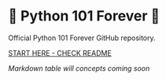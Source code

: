 # 🚀 Python 101 Forever 🚀

Official Python 101 Forever GitHub repository.

[START HERE - CHECK README](C00-Course-Introduction/)

*Markdown table will concepts coming soon*
